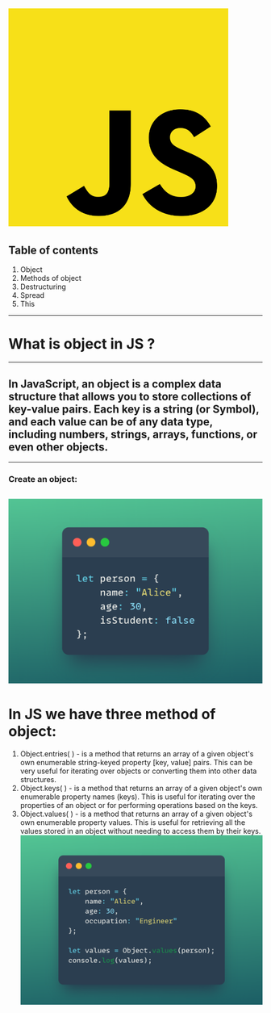 ![logo](logo1.png)
---
## Table of contents
1. Object
2. Methods of object
2. Destructuring
3. Spread
4. This
---
# What is object in JS ?
---
## In JavaScript, an object is a complex data structure that allows you to store collections of key-value pairs. Each key is a string (or Symbol), and each value can be of any data type, including numbers, strings, arrays, functions, or even other objects.
---
### Create an object:
![p1](Snap.png)
---
# In JS we have three method of object:
1. Object.entries( ) - is a method that returns an array of a given object's own enumerable string-keyed property [key, value] pairs. This can be very useful for iterating over objects or converting them into other data structures.
2. Object.keys( ) - is a method that returns an array of a given object's own enumerable property names (keys). This is useful for iterating over the properties of an object or for performing operations based on the keys.
3. Object.values( ) - is a method that returns an array of a given object's own enumerable property values. This is useful for retrieving all the values stored in an object without needing to access them by their keys.
![p4](Snap-3.png)